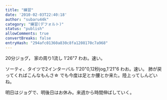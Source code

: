 ```yaml
---
title: "練習"
date: '2010-02-03T22:40:18'
author: "subaru44k"
category: "練習(デフォルト)"
status: "publish"
allowComments: true
convertBreaks: false
entryHash: "294afc01360a830c8fa1208170c7a968"
---
```

20分ジョグ，
家の周り1流し
1'26"7
わお。速い。

ソーティ、タイツで2インターバル
1'20"0,12秒jog,1'21"6
わお。速い。
肺が戻ってくればこんなもんさ☆
でも今度は足とか腰とか来た。陸上ってしんどいね。

明日はジョグで、明後日はお休み。来週から時間伸ばしていく。
